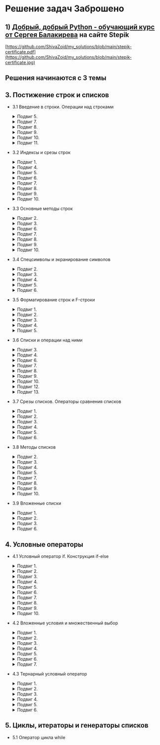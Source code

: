 # Решение задач __Заброшено__

## 1) [__Добрый, добрый Python - обучающий курс от Сергея Балакирева__](https://stepik.org/course/100707/syllabus) на сайте Stepik 


[https://github.com/ShivaZoid/my_solutions/blob/main/stepik-certificate.pdf](https://github.com/ShivaZoid/my_solutions/blob/main/stepik-certificate.jpg)


## Решения начинаются с 3 темы

## __3. Постижение строк и списков__
* 3.1 Введение в строки. Операции над строками
    <details>
    <summary>Подвиг 5.</summary>
    Напишите программу ввода двух строк (каждая вводится с новой строки) и их объединения в одну
    строку через пробел. Результат выведите на экран.

    ### Sample Input
    hello python
    i love you

    ### Sample Output
    hello python i love you

    [__Решение__](https://github.com/ShivaZoid/my_solutions/blob/main/stepik_by_Sergey_Balakirev/3_topic/3_1/5.py)

    </details>
    <details>
    <summary>Подвиг 7.</summary>
    Напишите программу ввода двух слов через пробел. Сформируйте новую строку, продублировав первое
    слово дважды, а второе - трижды (все слова в результирующей строке должны идти через пробел).
    Результат выведите на экран.

    Программу следует реализовать без использования F-строк, а с применением оператора дублирования
    строк.

    ### Sample Input
    hello python

    ### Sample Output
    hello hello python python python

    [__Решение__](https://github.com/ShivaZoid/my_solutions/blob/main/stepik_by_Sergey_Balakirev/3_topic/3_1/7.py)

    </details>
    <details>
    <summary>Подвиг 8.</summary>
    Выполняется считывание двух целочисленных значений в переменные a и b (вводятся в одну строчку
    через пробел). Необходимо сформировать строку вида: "Переменная a = <значение>, переменная b =
    <значение>", используя оператор конкатенации (соединения) строк. Результат выведите на экран.

    P. S. F-строки в программе не использовать.

    ### Sample Input
    2 -5

    ### Sample Output
    Переменная a = 2, переменная b = -5

    [__Решение__](https://github.com/ShivaZoid/my_solutions/blob/main/stepik_by_Sergey_Balakirev/3_topic/3_1/8.py)

    </details>
    <details>
    <summary>Подвиг 9.</summary>
    Написать программу ввода строки и формирования новой строчки вида: "Строка: <введенная строка>.
    Длина: <длина строки>". Результат сформированной строки вывести на экран.

    P. S. В программе F-строки не использовать.

    ### Sample Input
    hello Balakirev

    ### Sample Output
    Строка: hello Balakirev. Длина: 15

    [__Решение__](https://github.com/ShivaZoid/my_solutions/blob/main/stepik_by_Sergey_Balakirev/3_topic/3_1/9.py)

    </details>
    <details>
    <summary>Подвиг 10.</summary>
    Написать программу ввода двух слов (через пробел в одну строчку). Определить булевы значения для
    оператора in проверки вхождения первого слова во второе. А также для операторов ==, >, <. Все
    булевы значения объединить в одну строку через пробел и вывести на экран.

    ### Sample Input
    hello python

    ### Sample Output
    False False False True

    [__Решение__](https://github.com/ShivaZoid/my_solutions/blob/main/stepik_by_Sergey_Balakirev/3_topic/3_1/10.py)

    </details>
    <details>
    <summary>Подвиг 11.</summary>
    С клавиатуры вводятся две буквы (в одну строку через пробел). Вывести на экран следующую строку:
    "Коды: <буква1> = <код буквы1>, <буква2> = <код буквы2>"

    ### Sample Input
    a z

    ### Sample Output
    Коды: a = 97, z = 122

    [__Решение__](https://github.com/ShivaZoid/my_solutions/blob/main/stepik_by_Sergey_Balakirev/3_topic/3_1/11.py)

    </details>

* 3.2 Индексы и срезы строк
    <details>
    <summary>Подвиг 1.</summary>
    Напишите программу ввода строки и отображения на экране ее первого и последнего символа в виде
    одной строки.

    ### Sample Input
    I love Python

    ### Sample Output
    In

    [__Решение__](https://github.com/ShivaZoid/my_solutions/blob/main/stepik_by_Sergey_Balakirev/3_topic/3_2/1.py)

    </details>
    <details>
    <summary>Подвиг 4.</summary>
    Напишите программу отображения первых четырех символов из введенной строки. Будем полагать, что
    строка гарантированно длиной не менее четырех символов.

    ### Sample Input
    panda

    ### Sample Output
    pand

    [__Решение__](https://github.com/ShivaZoid/my_solutions/blob/main/stepik_by_Sergey_Balakirev/3_topic/3_2/4.py)

    </details>
    <details>
    <summary>Подвиг 5.</summary>
    Напишите программу отображения последних трех символов из введенной строки. Будем полагать, что
    строка гарантированно длиной не менее трех символов.

    ### Sample Input
    Balakirev

    ### Sample Output
    rev

    [__Решение__](https://github.com/ShivaZoid/my_solutions/blob/main/stepik_by_Sergey_Balakirev/3_topic/3_2/5.py)

    </details>
    <details>
    <summary>Подвиг 6.</summary>
    Напишите программу отображения всех символов с нечетными индексами из введенной строки.

    ### Sample Input
    Balakirev

    ### Sample Output
    aaie

    [__Решение__](https://github.com/ShivaZoid/my_solutions/blob/main/stepik_by_Sergey_Balakirev/3_topic/3_2/6.py)

    </details>
    <details>
    <summary>Подвиг 7.</summary>
    Вводятся две строки (каждая с новой строчки). Из первой строки выделить все символы с четными
    индексами, а из второй - с нечетными. Объединить строки через пробел и вывести на экран.

    ### Sample Input
    Hello

    Python

    ### Sample Output
    Hlo yhn

    [__Решение__](https://github.com/ShivaZoid/my_solutions/blob/main/stepik_by_Sergey_Balakirev/3_topic/3_2/7.py)

    </details>
    <details>
    <summary>Подвиг 8.</summary>
    Из введенной строки отобразить первые пять символов в обратном порядке. Полагается, что введенная
    строка имеет минимум пять символов.

    ### Sample Input
    abrakadabra

    ### Sample Output
    karba

    [__Решение__](https://github.com/ShivaZoid/my_solutions/blob/main/stepik_by_Sergey_Balakirev/3_topic/3_2/8.py)

    </details>
    <details>
    <summary>Подвиг 9.</summary>
    Вводятся два слова (через пробел в одной строке). Длина первого слова меньше второго. Необходимо
    обрезать второе слово до длины первого и отобразить обрезанное слово на экране.

    ### Sample Input
    Hello Balakirev

    ### Sample Output
    Balak

    [__Решение__](https://github.com/ShivaZoid/my_solutions/blob/main/stepik_by_Sergey_Balakirev/3_topic/3_2/9.py)

    </details>
    <details>
    <summary>Подвиг 10.</summary>
    Вводятся два слова (через пробел в одной строке). Длина второго слова меньше первого. Из этих слов
    выделить символы с нечетными индексами с обрезкой первого слова до длины второго. Сравнить
    полученные строки между собой на равенство и результат (True или False) вывести на экран. Задачу
    выполнять без использования условного оператора.

    ### Sample Input
    Hello Hell

    ### Sample Output
    True

    [__Решение__](https://github.com/ShivaZoid/my_solutions/blob/main/stepik_by_Sergey_Balakirev/3_topic/3_2/10.py)

    </details>
* 3.3 Основные методы строк
    <details>
    <summary>Подвиг 2.</summary>
    Вводится слово. Необходимо первую букву этого слова сделать заглавной, а остальные - малыми.
    Результат отобразить на экране.

    ### Sample Input
    HELLO

    ### Sample Output
    Hello

    [__Решение__](https://github.com/ShivaZoid/my_solutions/blob/main/stepik_by_Sergey_Balakirev/3_topic/3_3/2.py)

    </details>
    <details>
    <summary>Подвиг 3.</summary>
    Вводится строка. Необходимо определить число вхождений дефисов (-) в этой строке. На экране
    отобразить полученное число.

    ### Sample Input
    osnovnye-metody-strok

    ### Sample Output
    2

    [__Решение__](https://github.com/ShivaZoid/my_solutions/blob/main/stepik_by_Sergey_Balakirev/3_topic/3_3/3.py)

    </details>
    <details>
    <summary>Подвиг 6.</summary>
    Вводится строка. С помощью метода String.find найдите в этой строке индекс первого вхождения
    фрагмента "ra". Полученное число выведите на экран.

    ### Sample Input
    abrakadabra

    ### Sample Output
    2

    [__Решение__](https://github.com/ShivaZoid/my_solutions/blob/main/stepik_by_Sergey_Balakirev/3_topic/3_3/6.py)

    </details>
    <details>
    <summary>Подвиг 7.</summary>
    Вводится строка (слаг). Замените в этой строке все двойные дефисы (--) и тройные (---) на одинарные
    (-). Подумайте, в какой последовательности следует выполнять эти замены. Результат преобразования
    выведите на экран.

    ### Sample Input
    dobavlyaem---slagi--slug-k--url---adresam

    ### Sample Output
    dobavlyaem-slagi-slug-k-url-adresam

    [__Решение__](https://github.com/ShivaZoid/my_solutions/blob/main/stepik_by_Sergey_Balakirev/3_topic/3_3/7.py)

    </details>
    <details>
    <summary>Подвиг 8.</summary>
    Вводятся три целых положительных числа (максимум трехзначные) через пробел в одну строчку. Для
    двухзначных и однозначных чисел нужно добавить слева незначащие нули так, чтобы все числа содержали
    по три цифры. Вывести на экран полученные числа в столбик.

    ### Sample Input
    8 11 123

    ### Sample Output
    008

    011

    123

    [__Решение__](https://github.com/ShivaZoid/my_solutions/blob/main/stepik_by_Sergey_Balakirev/3_topic/3_3/8.py)

    </details>
    <details>
    <summary>Подвиг 9.</summary>
    Вводится строка, состоящая из слов, разделенных пробелом. Необходимо подсчитать число слов в этой
    строке и результат (число) отобразить на экране.

    ### Sample Input
    I love Python

    ### Sample Output
    3

    [__Решение__](https://github.com/ShivaZoid/my_solutions/blob/main/stepik_by_Sergey_Balakirev/3_topic/3_3/9.py)

    </details>
    <details>
    <summary>Подвиг 10.</summary>
    Вводится строка, состоящая из названий городов, разделенных пробелом. Необходимо преобразовать эту
    строку, чтобы названия городов шли через точку с запятой. Результат отобразить на экране.

    ### Sample Input
    Москва Тверь Казань

    ### Sample Output
    Москва;Тверь;Казань

    [__Решение__](https://github.com/ShivaZoid/my_solutions/blob/main/stepik_by_Sergey_Balakirev/3_topic/3_3/10.py)

    </details>
* 3.4 Спецсимволы и экранирование символов
    <details>
    <summary>Подвиг 2.</summary>
    Необходимо задать строку со следующим содержимым: Тема занятия "спецсимволы". И отобразить ее на
    экране (кавычки у слова спецсимволы также должны быть отображены).

    ### Sample Input
     -

    ### Sample Output
    Тема занятия "спецсимволы"

    [__Решение__](https://github.com/ShivaZoid/my_solutions/blob/main/stepik_by_Sergey_Balakirev/3_topic/3_4/2.py)

    </details>
    <details>
    <summary>Подвиг 3.</summary>
    Вводится два слова в одну строку через пробел. Поставьте между этими словами символ обратного слеша
    (вместо пробела). Результирующую строку отобразите на экране.

    P. S. Задачу реализовать без применения F-строк.

    ### Sample Input
    Hello Balakirev!

    ### Sample Output
    Hello\Balakirev!

    [__Решение__](https://github.com/ShivaZoid/my_solutions/blob/main/stepik_by_Sergey_Balakirev/3_topic/3_4/3.py)

    </details>
    <details>
    <summary>Подвиг 4.</summary>
    Вводится строка со словами, разделенными пробелом. Необходимо первый пробел заменить на одинарную
    кавычку, а все остальные - на двойные. Результирующую строку отобразить на экране.

    ### Sample Input
    My best friend is Python!

    ### Sample Output
    My'best"friend"is"Python!

    [__Решение__](https://github.com/ShivaZoid/my_solutions/blob/main/stepik_by_Sergey_Balakirev/3_topic/3_4/4.py)

    </details>
    <details>
    <summary>Подвиг 5.</summary>
    Используя raw-строки, задайте строку, содержащую этот путь к файлу:
    C:\WINDOWS\System32\drivers\etc\hosts. Результат отобразите на экране.

    ### Sample Input
    -

    ### Sample Output
    C:\WINDOWS\System32\drivers\etc\hosts

    [__Решение__](https://github.com/ShivaZoid/my_solutions/blob/main/stepik_by_Sergey_Balakirev/3_topic/3_4/5.py)

    </details>
    <details>
    <summary>Подвиг 6.</summary>
    Вводится слово. Необходимо сформировать новую строку, где введенное слово будет заключено в двойные
    кавычки. Результат выведите на экран.

    ### Sample Input
    language

    ### Sample Output
    "language"

    [__Решение__](https://github.com/ShivaZoid/my_solutions/blob/main/stepik_by_Sergey_Balakirev/3_topic/3_4/6.py)

    </details>
* 3.5 Форматирование строк и F-строки
    <details>
    <summary>Подвиг 1.</summary>
    Вводятся: имя, фамилия и возраст (целое положительное число) каждое значение с новой строки.
    Используя метод строки format, через индексы переменных необходимо сформировать строку по шаблону:
    "Уважаемый <имя> <фамилия>! Поздравляем Вас с <возраст>-летием!"

    Результат вывести на экран (без кавычек).

    ### Sample Input
    Sergey

    Balakirev

    35

    ### Sample Output
    Уважаемый Sergey Balakirev! Поздравляем Вас с 35-летием!

    [__Решение__](https://github.com/ShivaZoid/my_solutions/blob/main/stepik_by_Sergey_Balakirev/3_topic/3_5/1.py)

    </details>
    <details>
    <summary>Подвиг 2.</summary>
    Вводятся: габариты изделия (целые числа): ширина, глубина, высота - в одну строчку через пробел. С
    помощью метода format, используя ключи в качестве имен переменных, сформировать строку: "Габариты:
    <ширина> x <глубина> x <высота>". Результат вывести на экран.

    ### Sample Input
    8 11 13

    ### Sample Output
    Габариты: 8 x 11 x 13

    [__Решение__](https://github.com/ShivaZoid/my_solutions/blob/main/stepik_by_Sergey_Balakirev/3_topic/3_5/2.py)

    </details>
    <details>
    <summary>Подвиг 3.</summary>
    Вводятся: два целых числа в одну строку через пробел. С помощью F-строки отобразить их по
    возрастанию в одну строку через пробел. Результат вывести на экран.
    P. S. Реализовать программу без использования условных операторов. Подумайте, как это можно
    сделать.

    ### Sample Input
    18 11

    ### Sample Output
    11 18

    [__Решение__](https://github.com/ShivaZoid/my_solutions/blob/main/stepik_by_Sergey_Balakirev/3_topic/3_5/3.py)

    </details>
    <details>
    <summary>Подвиг 4.</summary>
    Вводится адрес (каждое значение с новой строки) в формате: город, улица, номер дома (целое число),
    номер квартиры (целое число). Сформировать строку по шаблону: "г. <город>, ул. <улица>, д. <номер
    дома>, кв. <номер квартиры>", используя F-строку. Результат вывести на экран.

    ### Sample Input
    Москва

    Воздвиженка

    9

    1

    ### Sample Output
    г. Москва, ул. Воздвиженка, д. 9, кв. 1

    [__Решение__](https://github.com/ShivaZoid/my_solutions/blob/main/stepik_by_Sergey_Balakirev/3_topic/3_5/4.py)

    </details>
    <details>
    <summary>Подвиг 5.</summary>
    Вводятся (каждое с новой строки): курс доллара (вещественное значение) и число рублей (целое число)
    для обмена рублей на доллары. Вычислить целое количество получаемых долларов (с отбрасыванием
    дробной части) и сформировать строку, используя F-строку:

    "Вы можете получить <долларов>$ за <число рублей> рублей по курсу <курс доллара>".
    Вывести результат на экран (без кавычек).

    ### Sample Input
    73.54

    1000

    ### Sample Output
    Вы можете получить 13$ за 1000 рублей по курсу 73.54

    [__Решение__](https://github.com/ShivaZoid/my_solutions/blob/main/stepik_by_Sergey_Balakirev/3_topic/3_5/5.py)

    </details>
* 3.6 Списки и операции над ними
	<details>
    <summary>Подвиг 3.</summary>
    Вводятся три целых числа в одну строку через пробел. Сформируйте список lst, хранящий эти значения
    в порядке их ввода. Результат выведите на экран

    ### Sample Input
    8 11 3

    ### Sample Output
    [8, 11, 3]

    [__Решение__](https://github.com/ShivaZoid/my_solutions/blob/main/stepik_by_Sergey_Balakirev/3_topic/3_6/3.py)

    </details>
    <details>
    <summary>Подвиг 4.</summary>
    Вводятся названия городов в одну строчку через пробел. На основе этой строки формируется список с
    помощью команды: cities = input().split()
    Необходимо проверить, присутствует ли в этом списке город "Москва". Вывести на экран True, если
    присутствует и False - в противном случае. Решить эту задачу следует без использования условного
    оператора.

    ### Sample Input
    Тверь Уфа Москва Казань

    ### Sample Output
    True

    [__Решение__](https://github.com/ShivaZoid/my_solutions/blob/main/stepik_by_Sergey_Balakirev/3_topic/3_6/4.py)

    </details>
    <details>
    <summary>Подвиг 6.</summary>
    Вводятся названия городов в одну строчку через пробел. На основе этой строки формируется список с
    помощью команды: cities = input().split()
    Необходимо вывести значение последнего элемента этого списка на экран.

    ### Sample Input
    Москва Питер Уфа Казань Владимир

    ### Sample Output
    Владимир

    [__Решение__](https://github.com/ShivaZoid/my_solutions/blob/main/stepik_by_Sergey_Balakirev/3_topic/3_6/6.py)

    </details>
    <details>
    <summary>Подвиг 7.</summary>
    Вводятся оценки студента (целые числа от 2 до 5) в одну строчку через пробел. На основе введенной
    строки формируется список командой: marks = list(map(int, input().split()))
    Необходимо вычислить средний балл и вывести его на экран с точностью до десятых (один знак после
    запятой).

    ### Sample Input
    3 3 2 4 4 5 4 3 2

    ### Sample Output
    3.3

    [__Решение__](https://github.com/ShivaZoid/my_solutions/blob/main/stepik_by_Sergey_Balakirev/3_topic/3_6/7.py)

    </details>
    <details>
    <summary>Подвиг 8.</summary>
    Вводится информация по книге (каждое значение с новой строки): название, автор, число страниц
    (целое число), цена (вещественное число). На основе этих данных формируется список book с
    элементами в порядке их ввода. Затем, из этого списка необходимо удалить 3-й элемент (число
    страниц),в качестве автора записать "Пушкин" и цену увеличить в 2 раза. Результат вывести на экран.

    ### Sample Input
    Мастер и Маргарита

    Булгаков

    233

    435.45

    ### Sample Output
    ['Мастер и Маргарита', 'Пушкин', 870.9]

    [__Решение__](https://github.com/ShivaZoid/my_solutions/blob/main/stepik_by_Sergey_Balakirev/3_topic/3_6/8.py)

    </details>
    <details>
    <summary>Подвиг 9.</summary>
    Вводится число новых подписчиков канала по дням в одну строку через пробел. На основе введенной
    строки необходимо сформировать список из целых чисел. Затем, вывести на экран максимальное,
    минимальное и суммарное значения этого списка через пробел.

    ### Sample Input
    52 65 64 54 68 59 42 63

    ### Sample Output
    68 42 467

    [__Решение__](https://github.com/ShivaZoid/my_solutions/blob/main/stepik_by_Sergey_Balakirev/3_topic/3_6/9.py)

    </details>
    <details>
    <summary>Подвиг 10.</summary>
    Вводится число новых подписчиков канала по дням в одну строку через пробел. На основе введенной
    строки необходимо сформировать список lst из целых чисел. Требуется отсортировать элементы этого
    списка по убыванию и результат вывести на экран.

    ### Sample Input
    52 65 64 54 68 59 42 63

    ### Sample Output
    68 65 64 63 59 54 52 42

    [__Решение__](https://github.com/ShivaZoid/my_solutions/blob/main/stepik_by_Sergey_Balakirev/3_topic/3_6/10.py)

    </details>
    <details>
    <summary>Подвиг 12.</summary>
    Вводятся названия городов в одну строку через пробел. На основе этой строки необходимо создать
    список lst и добавить его в конец следующего списка: cities = ["Москва", "Тверь", "Вологда"]

    Вывести результат на экран

    ### Sample Input
    Уфа Казань Севастополь

    ### Sample Output
    Москва Тверь Вологда Уфа Казань Севастополь

    [__Решение__](https://github.com/ShivaZoid/my_solutions/blob/main/stepik_by_Sergey_Balakirev/3_topic/3_6/12.py)

    </details>
    <details>
    <summary>Подвиг 13.</summary>
    Вводятся названия городов в одну строку через пробел. На основе этой строки необходимо создать
    список lst и добавить его в начало другого списка: cities = ["Москва", "Тверь", "Вологда"]

    Вывести результат на экран

    ### Sample Input
    Уфа Казань Севастополь

    ### Sample Output
    Уфа Казань Севастополь Москва Тверь Вологда

    [__Решение__](https://github.com/ShivaZoid/my_solutions/blob/main/stepik_by_Sergey_Balakirev/3_topic/3_6/13.py)

    </details>
* 3.7 Срезы списков. Операторы сравнения списков
    <details>
    <summary>Подвиг 1.</summary>
    Имеется список числа просмотров видео по дням:
    v = [1205, 1101, 1434, 1320, 923, 874]

    Необходимо выбрать из него первые три значения (используя срезы) и вывести результат на экран.

    ### Sample Input
    -

    ### Sample Output
    [1205, 1101, 1434]

    [__Решение__](https://github.com/ShivaZoid/my_solutions/blob/main/stepik_by_Sergey_Balakirev/3_topic/3_7/1.py)

    </details>
    <details>
    <summary>Подвиг 2.</summary>
    Имеется список числа просмотров видео по дням:
    v = [1205, 1101, 1434, 1320, 923, 874]

    Необходимо выбрать из него последние четыре значения (используя срезы) и вывести результат на
    экран.

    ### Sample Input
    -

    ### Sample Output
    [1434, 1320, 923, 874]

    [__Решение__](https://github.com/ShivaZoid/my_solutions/blob/main/stepik_by_Sergey_Balakirev/3_topic/3_7/2.py)

    </details>
    <details>
    <summary>Подвиг 3.</summary>
    Имеется список городов:
    c = ["Москва", "Ульяновск", "Самара", "Тверь", "Вологда", "Омск", "Уфа"]

    Необходимо с помощью срезов выбрать из него города через один (начиная с первого) и результат
    вывести на экран.

    ### Sample Input
    -

    ### Sample Output
    ['Москва', 'Самара', 'Вологда', 'Уфа']

    [__Решение__](https://github.com/ShivaZoid/my_solutions/blob/main/stepik_by_Sergey_Balakirev/3_topic/3_7/3.py)

    </details>
    <details>
    <summary>Подвиг 4.</summary>
    Имеется список городов:
    c = ["Москва", "Ульяновск", "Самара", "Тверь", "Вологда", "Омск", "Уфа"]

    Необходимо с помощью срезов выбрать из него города через один (начиная со второго) и результат
    вывести на экран.

    ### Sample Input
    -

    ### Sample Output
    ['Ульяновск', 'Тверь', 'Омск']

    [__Решение__](https://github.com/ShivaZoid/my_solutions/blob/main/stepik_by_Sergey_Balakirev/3_topic/3_7/4.py)

    </details>
    <details>
    <summary>Подвиг 5.</summary>
    Имеется список с оценками студента:
    m = [2, 3, 5, 5, 2, 2, 3, 3, 4, 5, 4, 4]

    Необходимо с помощью срезов выбрать элементы с 3-го по 7-й (включительно) и вывести их на экран в
    обратном порядке.

    ### Sample Input
    -

    ### Sample Output
    [3, 2, 2, 5, 5]

    [__Решение__](https://github.com/ShivaZoid/my_solutions/blob/main/stepik_by_Sergey_Balakirev/3_topic/3_7/5.py)

    </details>
    <details>
    <summary>Подвиг 6.</summary>
    Имеется список с оценками студента:
    m = [2, 3, 5, 5, 2, 2, 3, 3, 4, 5, 4, 4]

    Необходимо с помощью срезов выбрать элементы через один, начиная с последнего, и вывести результат
    на экран.

    ### Sample Input
    -

    ### Sample Output
    [4, 5, 3, 2, 5, 3]

    [__Решение__](https://github.com/ShivaZoid/my_solutions/blob/main/stepik_by_Sergey_Balakirev/3_topic/3_7/6.py)

    </details>
* 3.8 Методы списков
    <details>
    <summary>Подвиг 2.</summary>
    Вводится строка из целых чисел через пробел. Если первое число не равно последнему, то нужно
    добавить значение True, а иначе - значение False. Результирующий список вывести на экран.

    Реализовать задачу без использования условных операторов.

    ### Sample Input
    8 12 2 -10 6

    ### Sample Output
    8 12 2 -10 6 True

    [__Решение__](https://github.com/ShivaZoid/my_solutions/blob/main/stepik_by_Sergey_Balakirev/3_topic/3_8/2.py)

    </details>
    <details>
    <summary>Подвиг 3.</summary>
    Имеется список городов:
    cities = ["Москва", "Казань", "Ярославль"]

    Необходимо вставить во вторую позицию этого списка строку "Ульяновск" и вывести список.

    ### Sample Input
    -

    ### Sample Output
    Москва Ульяновск Казань Ярославль

    [__Решение__](https://github.com/ShivaZoid/my_solutions/blob/main/stepik_by_Sergey_Balakirev/3_topic/3_8/3.py)

    </details>
    <details>
    <summary>Подвиг 4.</summary>
    Вводится строка с номером телефона в формате:
    +7(xxx)xxx-xx-xx

    Необходимо преобразовать ее в список lst (посимвольно, то есть, элементами списка будут являться
    отдельные символы строки). Затем, удалить первый '+', число 7 заменить на 8 и убрать дефисы.
    Отобразить полученный список на экран

    ### Sample Input
    +7(912)123-45-67

    ### Sample Output
    8(912)1234567

    [__Решение__](https://github.com/ShivaZoid/my_solutions/blob/main/stepik_by_Sergey_Balakirev/3_topic/3_8/4.py)

    </details>
    <details>
    <summary>Подвиг 5.</summary>
    В одну строчку через пробел вводятся: имя, отчество и фамилия. Необходимо представить эти данные в
    виде новой строки в формате: Фамилия И.О. (Например, Сергей Михайлович Балакирев -> Балакирев
    С.М.).

    ### Sample Input
    Сергей Михайлович Балакирев

    ### Sample Output
    Балакирев С.М.

    [__Решение__](https://github.com/ShivaZoid/my_solutions/blob/main/stepik_by_Sergey_Balakirev/3_topic/3_8/5.py)

    </details>
    <details>
    <summary>Подвиг 7.</summary>
    Вводятся целые числа в одну строчку через пробел (не менее четырех). Необходимо найти три
    наименьших числа в этой последовательности чисел и вывести их на экран в порядке возрастания.

    Реализовать программу без использования условного оператора.

    ### Sample Input
    8 11 -5 10 -1 0 7

    ### Sample Output
    -5 -1 0

    [__Решение__](https://github.com/ShivaZoid/my_solutions/blob/main/stepik_by_Sergey_Balakirev/3_topic/3_8/7.py)

    </details>
    <details>
    <summary>Подвиг 8.</summary>
    Вводятся целые числа в одну строчку через пробел. Необходимо преобразовать их в список lst , затем,
    удалить последнее значение и если оно нечетное, то в список (в конец) добавить True, иначе - False.

    Реализовать программу без использования условного оператора.

    ### Sample Input
    8 11 0 3 5 6

    ### Sample Output
    8 11 0 3 5 False

    [__Решение__](https://github.com/ShivaZoid/my_solutions/blob/main/stepik_by_Sergey_Balakirev/3_topic/3_8/8.py)

    </details>
    <details>
    <summary>Подвиг 9.</summary>
    Вводятся оценки студента (числа от 2 до 5) в одну строку через пробел. Необходимо определить
    количество двоек и вывести это значение на экран.

    ### Sample Input
    2 3 5 2 4 2 2 5

    ### Sample Output
    4

    [__Решение__](https://github.com/ShivaZoid/my_solutions/blob/main/stepik_by_Sergey_Balakirev/3_topic/3_8/9.py)

    </details>
    <details>
    <summary>Подвиг 10.</summary>
    Вводятся названия рек в одну строчку через пробел. Необходимо все их отсортировать по именам (по
    возрастанию) и в отсортированном списке удалить первый элемент. Результат отобразить на экране в
    одну строчку через пробел.

    ### Sample Input
    Лена Обь Волга Дон Енисей

    ### Sample Output
    Дон Енисей Лена Обь

    [__Решение__](https://github.com/ShivaZoid/my_solutions/blob/main/stepik_by_Sergey_Balakirev/3_topic/3_8/10.py)

    </details>
* 3.9 Вложенные списки
    <details>
    <summary>Подвиг 1.</summary>
    В список:
    a = [5.4, 6.7, 10.4]

    добавить в конец вложенный список со значениями, вводимыми в программу (целые числа вводятся в
    строчку через пробел). Результирующий список вывести на экран

    ### Sample Input
    8 11

    ### Sample Output
    [5.4, 6.7, 10.4, [8, 11]]

    [__Решение__](https://github.com/ShivaZoid/my_solutions/blob/main/stepik_by_Sergey_Balakirev/3_topic/3_9/1.py)

    </details>
    <details>
    <summary>Подвиг 2.</summary>
    Вводятся три строчки стихотворения (каждая с новой строки). Сохранить его в виде вложенного списка
    с разбивкой по строкам и словам (слова разделяются пробелом). Результирующий список вывести на
    экран.

    ### Sample Input
    Мороз и солнце день чудесный

    Еще ты дремлешь друг прелестный

    Пора красавица проснись

    ### Sample Output
    [['Мороз', 'и', 'солнце', 'день', 'чудесный'], ['Еще', 'ты', 'дремлешь', 'друг', 'прелестный'],
    ['Пора', 'красавица', 'проснись']]

    [__Решение__](https://github.com/ShivaZoid/my_solutions/blob/main/stepik_by_Sergey_Balakirev/3_topic/3_9/2.py)

    </details>
    <details>
    <summary>Подвиг 3.</summary>
    Вводится  матрица чисел из трех строк. В каждой строке числа разделяются пробелом. Необходимо
    вывести на экран последний столбец этой матрицы в виде строки из трех чисел через пробел.

    ### Sample Input
    8 11 12 1

    9 4 36 -4

    1 12 49 5

    ### Sample Output
    1 -4 5

    [__Решение__](https://github.com/ShivaZoid/my_solutions/blob/main/stepik_by_Sergey_Balakirev/3_topic/3_9/3.py)

    </details>
    <details>
    <summary>Подвиг 6.</summary>
    Имеется вложенный список из трех строк:

    t = [["Скажи-ка", "дядя", "ведь", "не", "даром"], ["Я", "Python", "выучил", "с", "каналом"],
    ["Балакирев", "что", "раздавал?"]]

    Необходимо реализовать проверку на наличие в этом списке введенного слова. Результат (True или
    False) вывести на экран. Решить задачу необходимо без применения условного оператора.

    ### Sample Input
    дядя

    ### Sample Output
    True

    [__Решение__](https://github.com/ShivaZoid/my_solutions/blob/main/stepik_by_Sergey_Balakirev/3_topic/3_9/6.py)

    </details>

## __4. Условные операторы__
* 4.1 Условный оператор if. Конструкция if-else
    <details>
    <summary>Подвиг 1.</summary>
    Вводятся два вещественных числа в одну строку через пробел. Вывести на экран наибольшее из чисел.
    Задачу решить с помощью условного оператора.

    ### Sample Input
    8.7 11.0

    ### Sample Output
    11.0

    [__Решение__](https://github.com/ShivaZoid/my_solutions/blob/main/stepik_by_Sergey_Balakirev/4_topic/4_1/1.py)

    </details>
    <details>
    <summary>Подвиг 2.</summary>
    Вводится слово. Необходимо определить, является ли это слово палиндромом (одинаково читается вперед
    и назад, например, АННА). Регистр букв не учитывать. Если введенное слово палиндром, на экран
    вывести ДА, иначе - НЕТ.

    ### Sample Input
    Шалаш

    ### Sample Output
    ДА

    [__Решение__](https://github.com/ShivaZoid/my_solutions/blob/main/stepik_by_Sergey_Balakirev/4_topic/4_1/2.py)

    </details>
    <details>
    <summary>Подвиг 3.</summary>
    Вводятся два целых положительных числа m и n в одну строку через пробел. Если число m делится
    нацело на число n, то вывести на экран частное от деления (результат деления) в виде целого числа.
    В противном случае вывести сообщение «m на n нацело не делится» (без кавычек) и вместо m и n
    подставить соответствующие числа, например: «13 на 2 нацело не делится».

    ### Sample Input 1
    8 4

    ### Sample Output 1
    2

    ### Sample Input 2
    11 2

    ### Sample Output 2
    11 на 2 нацело не делится

    [__Решение__](https://github.com/ShivaZoid/my_solutions/blob/main/stepik_by_Sergey_Balakirev/4_topic/4_1/3.py)

    </details>
    <details>
    <summary>Подвиг 4.</summary>
    Вводятся три целых положительных числа в одну строку через пробел. Убедиться, что первые два числа
    - это катеты прямоугольного треугольника, а третье - его гипотенуза. (Подсказка: проверка делается
    - по теореме Пифагора ). Если проверка проходит (истинна), то вывести на экран ДА, иначе - НЕТ.

    ### Sample Input
    3 4 5

    ### Sample Output
    ДА

    [__Решение__](https://github.com/ShivaZoid/my_solutions/blob/main/stepik_by_Sergey_Balakirev/4_topic/4_1/4.py)

    </details>
    <details>
    <summary>Подвиг 5.</summary>
    Вводится четырехзначное число. Проверить, что оно оканчивается на цифру 7. Вывести на экран ДА,
    если это так и НЕТ - в противном случае.

    ### Sample Input
    8117

    ### Sample Output
    ДА

    [__Решение__](https://github.com/ShivaZoid/my_solutions/blob/main/stepik_by_Sergey_Balakirev/4_topic/4_1/5.py)

    </details>
    <details>
    <summary>Подвиг 6.</summary>
    Вводится слово. Проверить, что в этом слове присутствуют все три буквы: t, h и o (в произвольном
    порядке). Реализовать программу с помощью одного условного оператора. Если проверка проходит,
    вывести ДА, иначе - НЕТ.

    ### Sample Input
    Python

    ### Sample Output
    ДА

    [__Решение__](https://github.com/ShivaZoid/my_solutions/blob/main/stepik_by_Sergey_Balakirev/4_topic/4_1/6.py)

    </details>
    <details>
    <summary>Подвиг 7.</summary>
    Вводится список городов в одну строку через пробел. Если в этом списке присутствует город Москва,
    то удалить его. Вывести на экран результирующий список в виде строки с городами через пробел.

    ### Sample Input
    Уфа Астрахань Москва Самара Казань

    ### Sample Output
    Уфа Астрахань Самара Казань

    [__Решение__](https://github.com/ShivaZoid/my_solutions/blob/main/stepik_by_Sergey_Balakirev/4_topic/4_1/7.py)

    </details>
    <details>
    <summary>Подвиг 8.</summary>
    Вводятся четыре целых числа a, b, c, d в одну строку через пробел. Определить, войдет ли в конверт
    с внутренними размерами a и b мм прямоугольная открытка с размерами с и d мм. Для размещения
    открытки в конверте необходим зазор в 1 мм с каждой стороны. Открытку можно поворачивать на 90
    градусов. Вывести ДА, если входит и НЕТ - если не входит.

    ### Sample Input
    12 5 7 2

    ### Sample Output
    ДА

    [__Решение__](https://github.com/ShivaZoid/my_solutions/blob/main/stepik_by_Sergey_Balakirev/4_topic/4_1/8.py)

    </details>
    <details>
    <summary>Подвиг 9.</summary>
    Вводится шестизначное число. Определить, является ли оно счастливым. (Счастливым называют такое
    шестизначное число, в котором сумма его первых трех цифр равна сумме его последних трех цифр.).
    Вывести ДА, если счастливое и НЕТ - в противном случае.

    ### Sample Input
    811235

    ### Sample Output
    ДА

    [__Решение__](https://github.com/ShivaZoid/my_solutions/blob/main/stepik_by_Sergey_Balakirev/4_topic/4_1/9.py)

    </details>
    <details>
    <summary>Подвиг 10.</summary>
    Работа светофора для пешеходов запрограммирована следующим образом: в начале каждого часа в течение
    трех минут горит зеленый сигнал, затем в течение двух минут – красный, в течение трех минут – опять
    зеленый и т. д. Дано вещественное число t, означающее время в минутах, прошедшее с начала
    очередного часа. Определить, сигнал какого цвета горит для пешеходов в этот момент. На экран
    вывести сообщение (без кавычек) "green" - для зеленого и "red" - для красного.

    ### Sample Input
    12.5

    ### Sample Output
    green

    [__Решение__](https://github.com/ShivaZoid/my_solutions/blob/main/stepik_by_Sergey_Balakirev/4_topic/4_1/10.py)

    </details>
* 4.2 Вложенные условия и множественный выбор
    <details>
    <summary>Подвиг 1.</summary>
    Имеется следующее меню:
    m = '''1. Введение в Python
    	2. Строки и списки
    	3. Условные операторы
    	4. Циклы
    	5. Словари, кортежи и множества
    	6. Выход'''
    В программе вводится целое число от 1 до 6. Нужно вывести пункт меню, связанный с этим числом.

    Реализовать программу с использованием операторов if-elif

    ### Sample Input
    2

    ### Sample Output
    2. Строки и списки

    [__Решение__](https://github.com/ShivaZoid/my_solutions/blob/main/stepik_by_Sergey_Balakirev/4_topic/4_2/1.py)

    </details>
    <details>
    <summary>Подвиг 2.</summary>
    Вводятся три целых числа в одну строку через пробел. Необходимо определить наименьшее среди них и
    вывести его на экран.

    Реализовать программу, используя условный оператор, без использования функции min.

    ### Sample Input
    8 11 -1

    ### Sample Output
    -1

    [__Решение__](https://github.com/ShivaZoid/my_solutions/blob/main/stepik_by_Sergey_Balakirev/4_topic/4_2/2.py)

    </details>
    <details>
    <summary>Подвиг 3.</summary>
    Вводится вес боксера-любителя (в кг, в виде вещественного числа). Известно, что вес таков, что
    боксер может быть отнесен к одной из весовых категорий:
    1) легкий вес – до 60 кг (включительно);
    2) первый полусредний вес – до 64 кг (включительно);
    3) полусредний вес – до 69 кг (включительно);
    4) остальные - более 69 кг.

    Вывести на экран номер категории, в которой будет выступать боксер.

    ### Sample Input
    62.4

    ### Sample Output
    2

    [__Решение__](https://github.com/ShivaZoid/my_solutions/blob/main/stepik_by_Sergey_Balakirev/4_topic/4_2/3.py)

    </details>
    <details>
    <summary>Подвиг 4.</summary>
    Вводится порядковый номер дня недели (1, 2, ..., 7). Вывести на экран его название (понедельник,
    вторник, среда, четверг, пятница, суббота, воскресенье).

    Программу реализовать с использованием операторов if-elif.

    ### Sample Input
    2

    ### Sample Output
    вторник

    [__Решение__](https://github.com/ShivaZoid/my_solutions/blob/main/stepik_by_Sergey_Balakirev/4_topic/4_2/4.py)

    </details>
    <details>
    <summary>Подвиг 5.</summary>
    Вводится порядковый номер месяца (1, 2, ..., 12). Вывести на экран количество дней в этом месяце.
    Принять, что год не является високосным. Реализовать через условный оператор, в котором следует
    использовать не более трех ветвей (блоков).
    P.S. Число дней в месяцах не високосного года, начиная с января:
    31, 28, 31, 30, 31, 30, 31, 31, 30, 31, 30, 31

    ### Sample Input
    2

    ### Sample Output
    28

    [__Решение__](https://github.com/ShivaZoid/my_solutions/blob/main/stepik_by_Sergey_Balakirev/4_topic/4_2/5.py)

    </details>
    <details>
    <summary>Подвиг 6.</summary>
    Дата некоторого дня характеризуется двумя натуральными числами: m (порядковый номер месяца) и n
    (число). По введенным m и n (в одну строку через пробел) определить:
    а) дату предыдущего дня (принять, что m и n не характеризуют 1 января);
    б) дату следующего дня (принять, что m и n не характеризуют 31 декабря).

    В задаче принять, что год не является високосным. Вывести предыдущую дату и следующую дату (в
    формате: mm.dd, где m - число месяца; d - номер дня) в одну строчку через пробел.
    P.S. Число дней в месяцах не високосного года, начиная с января:
    31, 28, 31, 30, 31, 30, 31, 31, 30, 31, 30, 31

    ### Sample Input
    8 31

    ### Sample Output
    08.30 09.01

    [__Решение__](https://github.com/ShivaZoid/my_solutions/blob/main/stepik_by_Sergey_Balakirev/4_topic/4_2/6.py)

    </details>
    <details>
    <summary>Подвиг 7.</summary>
     Вводится целое число k (1 <= k <= 365). Определить, каким днем недели (понедельник, вторник,
     среда, четверг, пятница, суббота или воскресенье) является k-й день не високосного года, в котором
     1 января является понедельником.

    ### Sample Input
    121

    ### Sample Output
    вторник

    [__Решение__](https://github.com/ShivaZoid/my_solutions/blob/main/stepik_by_Sergey_Balakirev/4_topic/4_2/7.py)

    </details>
* 4.3 Тернарный условный оператор
    <details>
    <summary>Подвиг 1.</summary>
    Вводится два вещественных числа, каждое с новой строки. Необходимо с помощью тернарного условного
    оператора наибольшее значение присвоить переменной d и вывести ее на экран.

    ### Sample Input
    5.4

    -3.8

    ### Sample Output
    5.4

    [__Решение__](https://github.com/ShivaZoid/my_solutions/blob/main/stepik_by_Sergey_Balakirev/4_topic/4_3/1.py)

    </details>
    <details>
    <summary>Подвиг 2.</summary>
    Вводится целое число. Необходимо переменной msg присвоить строку "кратно 3", если введенное число
    кратно 3, а иначе присвоить строку "не кратно 3". Реализовать программу с использованием тернарного
    оператора. Переменную msg отобразить на экране.

    ### Sample Input
    9

    ### Sample Output
    кратно 3

    [__Решение__](https://github.com/ShivaZoid/my_solutions/blob/main/stepik_by_Sergey_Balakirev/4_topic/4_3/2.py)

    </details>
    <details>
    <summary>Подвиг 3.</summary>
    Вводится слово. Переменной msg присвоить строку "палиндром", если введенное слово является
    палиндромом (одинаково читается и вперед и назад), а иначе присвоить строку "не палиндром".
    Проверку проводить без учета регистра. Программу реализовать с помощью тернарного условного
    оператора. Значение переменной msg отобразить на экране.

    ### Sample Input
    Казак

    ### Sample Output
    палиндром

    [__Решение__](https://github.com/ShivaZoid/my_solutions/blob/main/stepik_by_Sergey_Balakirev/4_topic/4_3/3.py)

    </details>
    <details>
    <summary>Подвиг 4.</summary>
    Вводится целое число 0 или 1. Необходимо преобразовать их в строки: 0 - в "False", 1 - в "True".
    Реализовать это с помощью тернарного условного оператора. Результат отобразить на экране.

    ### Sample Input
    1

    ### Sample Output
    True

    [__Решение__](https://github.com/ShivaZoid/my_solutions/blob/main/stepik_by_Sergey_Balakirev/4_topic/4_3/4.py)

    </details>
    <details>
    <summary>Подвиг 5.</summary>
    Вводится текущее время (секунды) в диапазоне [0; 59]. Если значение равно 59, то следующее должно
    быть 0. И так по кругу. Необходимо  вычислить следующее значение с проверкой граничного значения
    59. Реализуйте это с помощью тернарного условного оператора. Результат отобразите на экране.

    P.S. Попробуйте также реализовать эту же задачу с использованием только арифметических операций.

    ### Sample Input
    55

    ### Sample Output
    56

    [__Решение__](https://github.com/ShivaZoid/my_solutions/blob/main/stepik_by_Sergey_Balakirev/4_topic/4_3/5.py)

    </details>
    <details>
    <summary>Подвиг 6.</summary>
    Имеется список базовых нот:
    m = ['до', 'ре', 'ми', 'фа', 'соль', 'ля', 'си']

    Вводятся три целых числа в диапазоне от 1 до 7 - номера нот, в одну строчку через пробел.
    Необходимо отобразить указанные ноты в виде строки через пробел, но перед нотами до и фа
    дополнительно ставить символ диеза '#'. Реализовать эту программу с использованием тернарного
    условного оператора (он может использоваться несколько раз).

    ### Sample Input
    1 6 7

    ### Sample Output
    #до ля си

    [__Решение__](https://github.com/ShivaZoid/my_solutions/blob/main/stepik_by_Sergey_Balakirev/4_topic/4_3/6.py)

    </details>
## __5. Циклы, итераторы и генераторы списков__
* 5.1 Оператор цикла while
